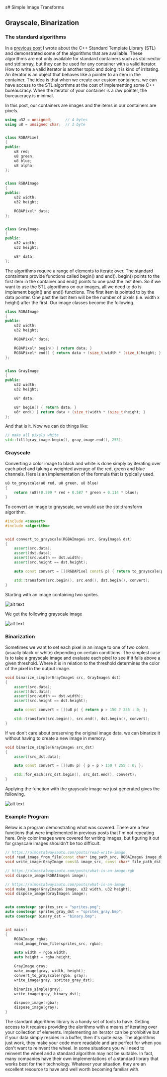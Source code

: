 s# Simple Image Transforms
## Grayscale, Binarization

### The standard algorithms

In a [previous post](https://almostalwaysauto.com/posts/parallelism-for-free) I wrote about the C++ Standard Template Library (STL) and demonstrated some of the algorithms that are available.  These algorithms are not only available for standard containers such as std::vector and std::array, but they can be used for any container with a valid iterator.  How to write a valid iterator is another topic and doing it is kind of irritating.  An iterator is an object that behaves like a pointer to an item in the container.  The idea is that when we create our custom containers, we can have access to the STL algorthms at the cost of implementing some C++ bureaucracy.  When the iterator of your container is a raw pointer, the bureaucracy is minimal.

In this post, our containers are images and the items in our containers are pixels.

```cpp
using u32 = unsigned;      // 4 bytes
using u8 = unsigned char;  // 1 byte


class RGBAPixel
{
public:
    u8 red;
    u8 green;
    u8 blue;
    u8 alpha;
};


class RGBAImage
{
public:
    u32 width;
    u32 height;

    RGBAPixel* data;
};


class GrayImage
{
public:
    u32 width;
    u32 height;

    u8* data;
};
```

The algorithms require a range of elements to iterate over.  The standard containters provide functions called begin() and end().  begin() points to the first item in the container and end() points to one past the last item.  So if we want to use the STL algorithms on our images, all we need to do is implement begin() and end() functions.  The first item is pointed to by the data pointer.  One past the last item will be the number of pixels (i.e. width x height) after the first.  Our image classes become the following.

```cpp
class RGBAImage
{
public:
    u32 width;
    u32 height;

    RGBAPixel* data;

    RGBAPixel* begin() { return data; }
    RGBAPixel* end() { return data + (size_t)width * (size_t)height; }
};


class GrayImage
{
public:
    u32 width;
    u32 height;

    u8* data;

    u8* begin() { return data; }
    u8* end() { return data + (size_t)width * (size_t)height; }
};
```

And that is it.  Now we can do things like:

```cpp
// make all pixels white
std::fill(gray_image.begin(), gray_image.end(), 255);
```

### Grayscale

Converting a color image to black and white is done simply by iterating over each pixel and taking a weighted average of the red, green and blue channels.  Here is an implementation of the formula that is typically used.

```cpp
u8 to_grayscale(u8 red, u8 green, u8 blue)
{
    return (u8)(0.299 * red + 0.587 * green + 0.114 * blue);
}
```

To convert an image to grayscale, we would use the std::transform algorithm.

```cpp
#include <cassert>
#include <algorithm>


void convert_to_grayscale(RGBAImage& src, GrayImage& dst)
{
    assert(src.data);
    assert(dst.data);
    assert(src.width == dst.width);
    assert(src.height == dst.height);

    auto const convert = [](RGBAPixel const& p) { return to_grayscale(p.red, p.green, p.blue); };

    std::transform(src.begin(), src.end(), dst.begin(), convert);
}
```

Starting with an image containing two sprites.

![alt text](https://github.com/adam-lafontaine/CMS/raw/current/blog/img/%5B006%5D/sprites.png)

We get the following grayscale image

![alt text](https://github.com/adam-lafontaine/CMS/raw/current/blog/img/%5B006%5D/sprites_gray.bmp)


### Binarization

Sometimes we want to set each pixel in an image to one of two colors (usually black or white) depending on certain conditions.  The simplest case is to take a grayscale image and evaluate each pixel to see if it falls above a given threshold.  Where it is in relation to the threshold determines the color of the pixel in the output image.

```cpp
void binarize_simple(GrayImage& src, GrayImage& dst)
{
    assert(src.data);
    assert(dst.data);
    assert(src.width == dst.width);
    assert(src.height == dst.height);

    auto const convert = [](u8 p) { return p > 150 ? 255 : 0; };

    std::transform(src.begin(), src.end(), dst.begin(), convert);
}
```

If we don't care about preserving the original image data, we can binarize it without having to create a new image in memory.

```cpp
void binarize_simple(GrayImage& src_dst)
{
    assert(src_dst.data);

    auto const convert = [](u8& p) { p = p > 150 ? 255 : 0; };

    std::for_each(src_dst.begin(), src_dst.end(), convert);
}
```

Applying the function with the grayscale image we just generated gives the following.

![alt text](https://github.com/adam-lafontaine/CMS/raw/current/blog/img/%5B006%5D/binary.bmp)


### Example Program

Below is a program demonstrating what was covered.  There are a few functions that were implemented in previous posts that I'm not repeating here.  Only color images were covered for writing images, but figuring it out for grayscale images shouldn't be too difficult.

```cpp
// https://almostalwaysauto.com/posts/read-write-image
void read_image_from_file(const char* img_path_src, RGBAImage& image_dst);
void write_image(GrayImage const& image_src, const char* file_path_dst); // hint: channels = 1

// https://almostalwaysauto.com/posts/what-is-an-image-rgb
void dispose_image(RGBAImage& image);

// https://almostalwaysauto.com/posts/what-is-an-image
void make_image(GrayImage& image, u32 width, u32 height);
void dispose_image(GrayImage& image);


auto constexpr sprites_src = "sprites.png";
auto constexpr sprites_gray_dst = "sprites_gray.bmp";
auto constexpr binary_dst = "binary.bmp";


int main()
{
    RGBAImage rgba;
    read_image_from_file(sprites_src, rgba);

    auto width = rgba.width;
    auto height = rgba.height;

    GrayImage gray;
    make_image(gray, width, height);
    convert_to_grayscale(rgba, gray);
    write_image(gray, sprites_gray_dst);

    binarize_simple(gray);
    write_image(gray, binary_dst);

    dispose_image(rgba);
    dispose_image(gray);
}
```

The standard algorithms library is a handy set of tools to have.  Getting access to it requires providing the alorithms with a means of iterating over your collection of elements.  Implementing an iterator can be prohibitive but if your data simply resides in a buffer, then it's quite easy.  The algorithms just work, they make your code more readable and are perfect for when you don't want to reinvent the wheel.  In some situations you will need to reinvent the wheel and a standard algorithm may not be suitable.  In fact, many companies have their own implementations of a standard library that works best for their technology.  Whatever your situation, they are an excellent resource to have and well worth becoming familiar with.